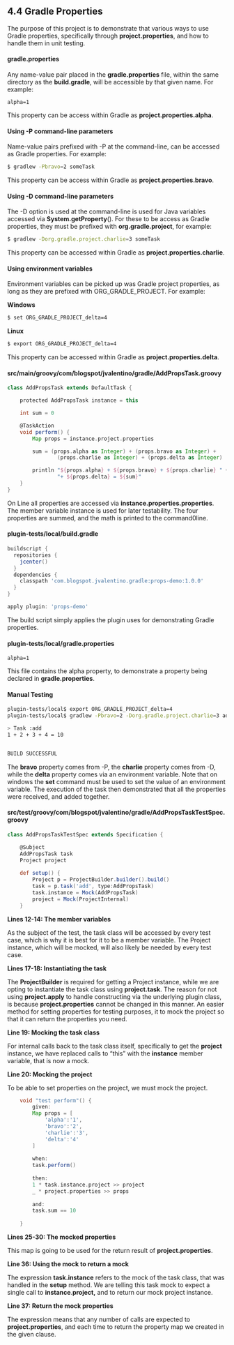 ## 4.4 Gradle Properties

The purpose of this project is to demonstrate that various ways to use Gradle properties, specifically through **project.properties**, and how to handle them in unit testing.

 

#### gradle.properties

Any name-value pair placed in the **gradle.properties** file, within the same directory as the **build.gradle**, will be accessible by that given name. For example:

```
alpha=1
```

This property can be access within Gradle as **project.properties.alpha**.

 

#### Using -P command-line parameters

Name-value pairs prefixed with -P at the command-line, can be accessed as Gradle properties. For example:

```bash
$ gradlew -Pbravo=2 someTask
```

This property can be access within Gradle as **project.properties.bravo**.

 

#### Using -D command-line parameters

The -D option is used at the command-line is used for Java variables accessed via **System.getProperty**(). For these to be access as Gradle properties, they must be prefixed with **org.gradle.project**, for example:

```bash
$ gradlew -Dorg.gradle.project.charlie=3 someTask
```

This property can be accessed within Gradle as **project.properties.charlie**.

 

#### Using environment variables

Environment variables can be picked up was Gradle project properties, as long as they are prefixed with ORG_GRADLE_PROJECT. For example:

 

**Windows**

```bash
$ set ORG_GRADLE_PROJECT_delta=4
```

**Linux**

```bash
$ export ORG_GRADLE_PROJECT_delta=4
```

This property can be accessed within Gradle as **project.properties.delta**.

 

#### src/main/groovy/com/blogspot/jvalentino/gradle/AddPropsTask.groovy

```groovy
class AddPropsTask extends DefaultTask {

    protected AddPropsTask instance = this

    int sum = 0

    @TaskAction
    void perform() {
        Map props = instance.project.properties

        sum = (props.alpha as Integer) + (props.bravo as Integer) +
                (props.charlie as Integer) + (props.delta as Integer)

        println "${props.alpha} + ${props.bravo} + ${props.charlie} " +
                "+ ${props.delta} = ${sum}"
    }
}

```

On Line all properties are accessed via **instance.properties.properties**. The member variable instance is used for later testability. The four properties are summed, and the math is printed to the command0line.

 

#### plugin-tests/local/build.gradle

```groovy
buildscript {
  repositories {
	jcenter()
  }
  dependencies {
    classpath 'com.blogspot.jvalentino.gradle:props-demo:1.0.0'
  }
}

apply plugin: 'props-demo'

```

The build script simply applies the plugin uses for demonstrating Gradle properties.

 

#### plugin-tests/local/gradle.properties

```
alpha=1
```

This file contains the alpha property, to demonstrate a property being declared in **gradle.properties**.

 

#### Manual Testing

```bash
plugin-tests/local$ export ORG_GRADLE_PROJECT_delta=4
plugin-tests/local$ gradlew -Pbravo=2 -Dorg.gradle.project.charlie=3 add --stacktrace

> Task :add 
1 + 2 + 3 + 4 = 10


BUILD SUCCESSFUL

```

The **bravo** property comes from -P, the **charlie** property comes from -D, while the **delta** property comes via an environment variable. Note that on windows the **set** command must be used to set the value of an environment variable. The execution of the task then demonstrated that all the properties were received, and added together.

 

#### src/test/groovy/com/blogspot/jvalentino/gradle/AddPropsTaskTestSpec.groovy

```groovy
class AddPropsTaskTestSpec extends Specification {

    @Subject
    AddPropsTask task
    Project project
    
    def setup() {
        Project p = ProjectBuilder.builder().build()
        task = p.task('add', type:AddPropsTask)
        task.instance = Mock(AddPropsTask)
        project = Mock(ProjectInternal)
    }

```

**Lines 12-14: The member variables**

As the subject of the test, the task class will be accessed by every test case, which is why it is best for it to be a member variable. The Project instance, which will be mocked, will also likely be needed by every test case.

 

**Lines 17-18: Instantiating the task**

The **ProjectBuilder** is required for getting a Project instance, while we are opting to instantiate the task class using **project.task**. The reason for not using **project.apply** to handle constructing via the underlying plugin class, is because **project.properties** cannot be changed in this manner. An easier method for setting properties for testing purposes, it to mock the project so that it can return the properties you need.

 

**Line 19: Mocking the task class**

For internal calls back to the task class itself, specifically to get the **project** instance, we have replaced calls to “this” with the **instance** member variable, that is now a mock.

 

**Line 20: Mocking the project**

To be able to set properties on the project, we must mock the project.

```groovy
    void "test perform"() {
        given:
        Map props = [
            'alpha':'1',
            'bravo':'2',
            'charlie':'3',
            'delta':'4'
        ]
        
        when:
        task.perform()
        
        then:
        1 * task.instance.project >> project
        _ * project.properties >> props
        
        and:
        task.sum == 10
         
    }

```

**Lines 25-30: The mocked properties**

This map is going to be used for the return result of **project.properties**.

 

**Line 36: Using the mock to return a mock**

The expression **task.instance** refers to the mock of the task class, that was handled in the **setup** method. We are telling this task mock to expect a single call to **instance**.**project,** and to return our mock project instance.

 

**Line 37: Return the mock properties**

The expression means that any number of calls are expected to **project.properties**, and each time to return the property map we created in the given clause.



